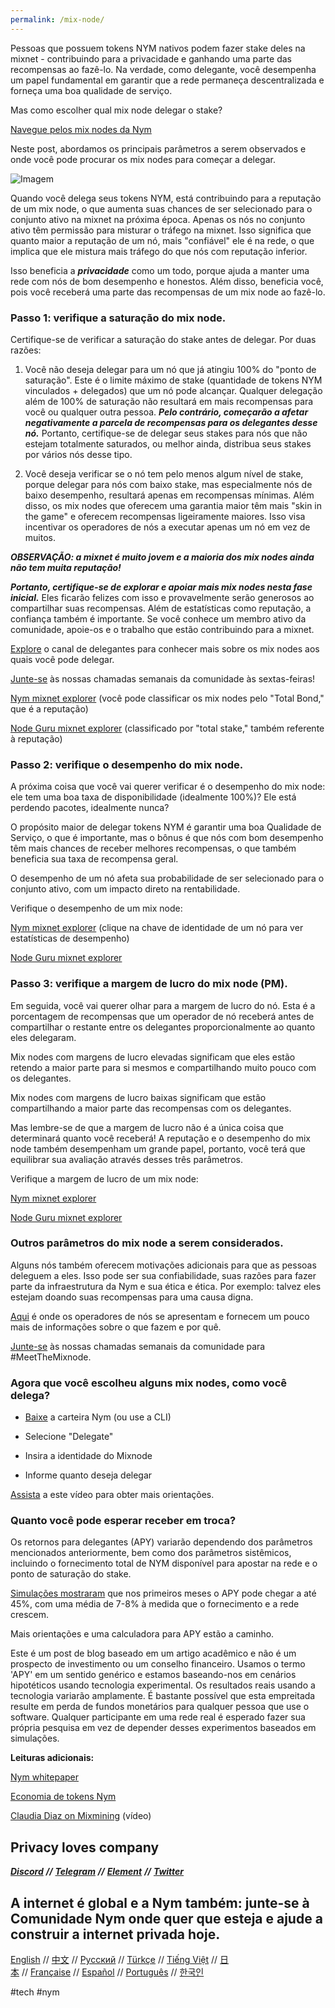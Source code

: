 ```yaml
---
permalink: /mix-node/
---
```


Pessoas que possuem tokens NYM nativos podem fazer stake deles na mixnet - contribuindo para a privacidade e ganhando uma parte das recompensas ao fazê-lo. Na verdade, como delegante, você desempenha um papel fundamental em garantir que a rede permaneça descentralizada e forneça uma boa qualidade de serviço.

Mas como escolher qual mix node delegar o stake?

[Navegue pelos mix nodes da Nym](https://explorer.nymtech.net/)

Neste post, abordamos os principais parâmetros a serem observados e onde você pode procurar os mix nodes para começar a delegar.


![Imagem](https://miro.medium.com/v2/resize:fit:1400/0*41Jjp_KxpDrWdaD0)

Quando você delega seus tokens NYM, está contribuindo para a reputação de um mix node, o que aumenta suas chances de ser selecionado para o conjunto ativo na mixnet na próxima época. Apenas os nós no conjunto ativo têm permissão para misturar o tráfego na mixnet. Isso significa que quanto maior a reputação de um nó, mais "confiável" ele é na rede, o que implica que ele mistura mais tráfego do que nós com reputação inferior.

Isso beneficia a ***privacidade*** como um todo, porque ajuda a manter uma rede com nós de bom desempenho e honestos. Além disso, beneficia você, pois você receberá uma parte das recompensas de um mix node ao fazê-lo.

### Passo 1: verifique a saturação do mix node.

Certifique-se de verificar a saturação do stake antes de delegar. Por duas razões:

1. Você não deseja delegar para um nó que já atingiu 100% do "ponto de saturação". Este é o limite máximo de stake (quantidade de tokens NYM vinculados + delegados) que um nó pode alcançar. Qualquer delegação além de 100% de saturação não resultará em mais recompensas para você ou qualquer outra pessoa. ***Pelo contrário, começarão a afetar negativamente a parcela de recompensas para os delegantes desse nó.*** Portanto, certifique-se de delegar seus stakes para nós que não estejam totalmente saturados, ou melhor ainda, distribua seus stakes por vários nós desse tipo.

2. Você deseja verificar se o nó tem pelo menos algum nível de stake, porque delegar para nós com baixo stake, mas especialmente nós de baixo desempenho, resultará apenas em recompensas mínimas. Além disso, os mix nodes que oferecem uma garantia maior têm mais "skin in the game" e oferecem recompensas ligeiramente maiores. Isso visa incentivar os operadores de nós a executar apenas um nó em vez de muitos.

***OBSERVAÇÃO: a mixnet é muito jovem e a maioria dos mix nodes ainda não tem muita reputação!***

***Portanto, certifique-se de explorar e apoiar mais mix nodes nesta fase inicial.*** Eles ficarão felizes com isso e provavelmente serão generosos ao compartilhar suas recompensas. Além de estatísticas como reputação, a confiança também é importante. Se você conhece um membro ativo da comunidade, apoie-os e o trabalho que estão contribuindo para a mixnet.

[Explore](https://t.me/NYMDELEGATION) o canal de delegantes para conhecer mais sobre os mix nodes aos quais você pode delegar.

[Junte-se](https://t.me/nymchan) às nossas chamadas semanais da comunidade às sextas-feiras!

[Nym mixnet explorer](https://explorer.nymtech.net/network-components/mixnodes/active) (você pode classificar os mix nodes pelo "Total Bond," que é a reputação)

[Node Guru mixnet explorer](https://mixnet.explorers.guru/mixnodes) (classificado por "total stake," também referente à reputação)

### Passo 2: verifique o desempenho do mix node.

A próxima coisa que você vai querer verificar é o desempenho do mix node: ele tem uma boa taxa de disponibilidade (idealmente 100%)? Ele está perdendo pacotes, idealmente nunca?

O propósito maior de delegar tokens NYM é garantir uma boa Qualidade de Serviço, o que é importante, mas o bônus é que nós com bom desempenho têm mais chances de receber melhores recompensas, o que também beneficia sua taxa de recompensa geral.

O desempenho de um nó afeta sua probabilidade de ser selecionado para o conjunto ativo, com um impacto direto na rentabilidade.

Verifique o desempenho de um mix node:

[Nym mixnet explorer](https://explorer.nymtech.net/) (clique na chave de identidade de um nó para ver estatísticas de desempenho)

[Node Guru mixnet explorer](https://mixnet.explorers.guru/mixnodes)

### Passo 3: verifique a margem de lucro do mix node (PM).

Em seguida, você vai querer olhar para a margem de lucro do nó. Esta é a porcentagem de recompensas que um operador de nó receberá antes de compartilhar o restante entre os delegantes proporcionalmente ao quanto eles delegaram.

Mix nodes com margens de lucro elevadas significam que eles estão retendo a maior parte para si mesmos e compartilhando muito pouco com os delegantes.

Mix nodes com margens de lucro baixas significam que estão compartilhando a maior parte das recompensas com os delegantes.

Mas lembre-se de que a margem de lucro não é a única coisa que determinará quanto você receberá! A reputação e o desempenho do mix node também desempenham um grande papel, portanto, você terá que equilibrar sua avaliação através desses três parâmetros.

Verifique a margem de lucro de um mix node:

[Nym mixnet explorer](https://explorer.nymtech.net/network-components/mixnodes/active)

[Node Guru mixnet explorer](https://mixnet.explorers.guru/mixnodes)

### Outros parâmetros do mix node a serem considerados.

Alguns nós também oferecem motivações adicionais para que as pessoas deleguem a eles. Isso pode ser sua confiabilidade, suas razões para fazer parte da infraestrutura da Nym e sua ética e ética. Por exemplo: talvez eles estejam doando suas recompensas para uma causa digna.

[Aqui](https://t.me/NYMDELEGATION) é onde os operadores de nós se apresentam e fornecem um pouco mais de informações sobre o que fazem e por quê.

[Junte-se](https://t.me/nymchan) às nossas chamadas semanais da comunidade para #MeetTheMixnode.

### Agora que você escolheu alguns mix nodes, como você delega?

- [Baixe](https://nymtech.net/download/) a carteira Nym (ou use a CLI)

- Selecione "Delegate"

- Insira a identidade do Mixnode

- Informe quanto deseja delegar

[Assista](https://youtu.be/ZAVoCmYGNFQ) a este vídeo para obter mais orientações.

### Quanto você pode esperar receber em troca?

Os retornos para delegantes (APY) variarão dependendo dos parâmetros mencionados anteriormente, bem como dos parâmetros sistêmicos, incluindo o fornecimento total de NYM disponível para apostar na rede e o ponto de saturação do stake.

[Simulações mostraram](https://blog.nymtech.net/nym-mixnet-apy-initial-simulations-for-first-quarter-139ac49d5348) que nos primeiros meses o APY pode chegar a até 45%, com uma média de 7-8% à medida que o fornecimento e a rede crescem.

Mais orientações e uma calculadora para APY estão a caminho.

Este é um post de blog baseado em um artigo acadêmico e não é um prospecto de investimento ou um conselho financeiro. Usamos o termo 'APY' em um sentido genérico e estamos baseando-nos em cenários hipotéticos usando tecnologia experimental. Os resultados reais usando a tecnologia variarão amplamente. É bastante possível que esta empreitada resulte em perda de fundos monetários para qualquer pessoa que use o software. Qualquer participante em uma rede real é esperado fazer sua própria pesquisa em vez de depender desses experimentos baseados em simulações.

**Leituras adicionais:**

[Nym whitepaper](https://nymtech.net/whitepaper/)

[Economia de tokens Nym](https://nymtech.net/nym-cryptoecon-paper.pdf)

[Claudia Diaz on Mixmining](https://youtu.be/PcNGcTwlm0I) (vídeo)

## Privacy loves company

[**_Discord_**](https://discord.com/invite/nym) **_//_** [**_Telegram_**](https://t.me/nymtech) **_//_** [**_Element_**](https://matrix.to/#/%23dev:nymtech.chat) **_//_** [**_Twitter_**](https://twitter.com/nymproject)

## A internet é global e a Nym também: junte-se à Comunidade Nym onde quer que esteja e ajude a construir a internet privada hoje.

[English](https://t.me/nymchan) // [中文](https://t.me/nymchina) // [Русский](https://t.me/NYM_Russian) // [Türkçe](https://t.me/NYM_turkey) // [Tiếng Việt](https://t.me/nymtechvn) // [日本](https://t.me/nymjapanese) // [Française](https://t.me/nymfrench) // [Español](https://t.me/NYMSPANISH) // [Português](https://t.me/nymportuguese) // [한국인](https://t.me/nymkorean)

#tech #nym 
